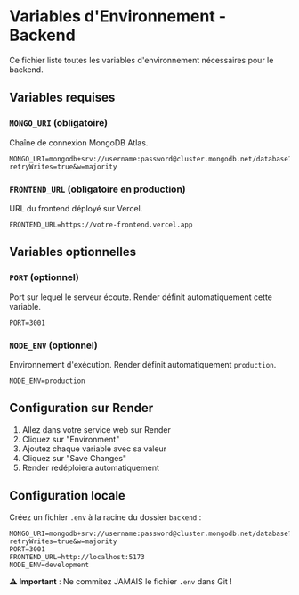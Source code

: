 # Variables d'Environnement - Backend

Ce fichier liste toutes les variables d'environnement nécessaires pour le backend.

## Variables requises

### `MONGO_URI` (obligatoire)
Chaîne de connexion MongoDB Atlas.
```
MONGO_URI=mongodb+srv://username:password@cluster.mongodb.net/database?retryWrites=true&w=majority
```

### `FRONTEND_URL` (obligatoire en production)
URL du frontend déployé sur Vercel.
```
FRONTEND_URL=https://votre-frontend.vercel.app
```

## Variables optionnelles

### `PORT` (optionnel)
Port sur lequel le serveur écoute. Render définit automatiquement cette variable.
```
PORT=3001
```

### `NODE_ENV` (optionnel)
Environnement d'exécution. Render définit automatiquement `production`.
```
NODE_ENV=production
```

## Configuration sur Render

1. Allez dans votre service web sur Render
2. Cliquez sur "Environment"
3. Ajoutez chaque variable avec sa valeur
4. Cliquez sur "Save Changes"
5. Render redéploiera automatiquement

## Configuration locale

Créez un fichier `.env` à la racine du dossier `backend` :

```env
MONGO_URI=mongodb+srv://username:password@cluster.mongodb.net/database?retryWrites=true&w=majority
PORT=3001
FRONTEND_URL=http://localhost:5173
NODE_ENV=development
```

**⚠️ Important** : Ne commitez JAMAIS le fichier `.env` dans Git !

